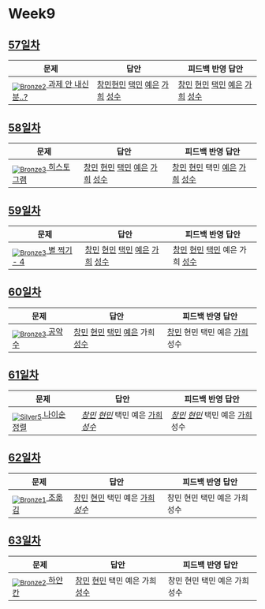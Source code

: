 [Unrated]: https://user-images.githubusercontent.com/33937365/126247607-85783912-c11a-4d50-ac36-8cc7dcb75cd2.png
[Bronze5]: https://user-images.githubusercontent.com/33937365/126247611-e362d727-17a4-4737-a232-5827e185ab7c.png
[Bronze4]: https://user-images.githubusercontent.com/33937365/126247612-89cbc675-e1d4-43a2-950b-1cb014dca697.png
[Bronze3]: https://user-images.githubusercontent.com/33937365/126247613-b8408610-7bc4-40f8-804f-a30a45ddbb68.png
[Bronze2]: https://user-images.githubusercontent.com/33937365/126247614-d85dc6ff-a520-4c00-82bd-eb593b156bd8.png
[Bronze1]: https://user-images.githubusercontent.com/33937365/126247616-04b2ab30-9891-4b7b-8cb4-38e99b97e834.png
[Silver5]: https://user-images.githubusercontent.com/33937365/126247618-38c5c905-672b-4d75-808e-8a7d45ea577d.png
[Silver4]: https://user-images.githubusercontent.com/33937365/126247620-ba2d1b96-b0aa-4b88-80c5-71569c69bbc3.png
[Silver3]: https://user-images.githubusercontent.com/33937365/126247621-1b55b7f4-3a79-4348-8a63-f00c1813853e.png
[Silver2]: https://user-images.githubusercontent.com/33937365/126247622-a83b30a9-6618-4593-b775-6f6730afd3f6.png
[Silver1]: https://user-images.githubusercontent.com/33937365/126247625-8d82f8ab-6f95-4ef8-a243-be31f548596e.png

# Week9

## [57일차](Day57)

| 문제                 | 답안 | 피드백 반영 답안 |
| -------------------- | ---- | ---------------- |
| [<sub>![Bronze2]</sub>  과제 안 내신 분..?](https://www.acmicpc.net/problem/5597) | [창민](Day57/kcm_5597.java)[현민](Day57/shm_5597.java) [택민](Day57/jtm_5597.java) [예은](Day57/lye_5597.py) [가희](Day57/kkh_5597.py) [성수](Day57/ass_5597.java) | [창민](Day57/kcm_5597.java) [현민](Day57/shm_5597.java) [택민](Day57/jtm_5597.java) [예은](Day57/lye_5597.py) [가희](Day57/kkh_5597.py) [성수](Day57/ass_5597.java)             |

## [58일차](Day58)

| 문제                 | 답안 | 피드백 반영 답안 |
| -------------------- | ---- | ---------------- |
| [<sub>![Bronze3]</sub> 히스토그램](https://www.acmicpc.net/problem/13752) | [창민](Day58/kcm_13752.java) [현민](Day58/shm_13752.java) [택민](Day58/jtm_13752.java) [예은](Day58/lye_13752.py) [가희](Day58/kkh_13752.py) [성수](Day58/ass_13752.java) | [창민](Day58/kcm_13752.java) [현민](Day58/shm_13752.java) 택민 [예은](Day58/lye_13752.py) [가희](Day58/kkh_13752.py) [성수](Day58/ass_13752.java)             |

## [59일차](Day59)

| 문제                 | 답안 | 피드백 반영 답안 |
| -------------------- | ---- | ---------------- |
| [<sub>![Bronze3]</sub> 별 찍기 - 4](https://www.acmicpc.net/problem/2441) | [창민](Day59/kcm_2441.java) [현민](Day59/shm_2441.java) [택민](Day59/jtm_2441.java) [예은](Day59/lye_2441.py) [가희](Day59/kkh_2441.py) [성수](Day59/ass_2441.java) | [창민](Day59/kcm_2441.java) [현민](Day59/shm_2441.java) [택민](Day59/jtm_2441.java) 예은 가희 [성수](Day59/ass_2441.java)             |

## [60일차](Day60)

| 문제                 | 답안 | 피드백 반영 답안 |
| -------------------- | ---- | ---------------- |
| [<sub>![Bronze3]</sub> 공약수](https://www.acmicpc.net/problem/5618) | [창민](Day60/kcm_5618.java) [현민](Day60/shm_5618.java) [택민](Day60/jtm_5618.java) [예은](Day60/lye_5618.py) 가희 [성수](Day60/ass_5618.java) | [창민](Day60/kcm_5618.java) 현민 택민 예은 [가희](Day60/kkh_5618.py) 성수             |

## [61일차](Day61)

| 문제                 | 답안 | 피드백 반영 답안 |
| -------------------- | ---- | ---------------- |
| [<sub>![Silver5]</sub> 나이순 정렬](https://www.acmicpc.net/problem/10814) | *[창민](Day61/kcm_10814.java)* *[현민](Day61/shm_10814.java)* 택민 예은 [가희](Day61/kkh_10814.py) *[성수](Day61/ass_10814.java)* | *[창민](Day61/kcm_10814.java)* *[현민](Day51/shm_10814.java)* 택민 예은 [가희](Day61/kkh_10814.py) 성수             |

## [62일차](Day62)

| 문제                 | 답안 | 피드백 반영 답안 |
| -------------------- | ---- | ---------------- |
| [<sub>![Bronze1]</sub> 조옮김](https://www.acmicpc.net/problem/4732) | [창민](Day62/kcm_4732.java) [현민](Day62/shm_4732.java) 택민 예은 [가희](Day62/kkh_4732.py) *[성수](Day62/ass_4732.java)* | 창민 현민 택민 예은 가희 성수             |

## [63일차](Day63)

| 문제                 | 답안 | 피드백 반영 답안 |
| -------------------- | ---- | ---------------- |
| [<sub>![Bronze2]</sub> 하얀 칸](https://www.acmicpc.net/problem/1100) | [창민](Day63/kcm_1100.java) [현민](Day63/shm_1100.java) 택민 예은 가희 [성수](Day63/ass_1100.java) | 창민 현민 택민 예은 가희 성수             |
